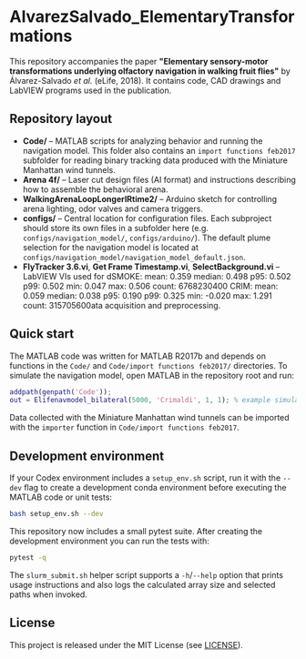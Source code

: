 # AlvarezSalvado_ElementaryTransformations

This repository accompanies the paper **"Elementary sensory-motor transformations underlying olfactory navigation in walking fruit flies"** by Álvarez-Salvado *et al.* (eLife, 2018). It contains code, CAD drawings and LabVIEW programs used in the publication.

## Repository layout

- **Code/** – MATLAB scripts for analyzing behavior and running the navigation model. This folder also contains an `import functions feb2017` subfolder for reading binary tracking data produced with the Miniature Manhattan wind tunnels.
- **Arena 4f/** – Laser cut design files (AI format) and instructions describing how to assemble the behavioral arena.
- **WalkingArenaLoopLongerIRtime2/** – Arduino sketch for controlling arena lighting, odor valves and camera triggers.
- **configs/** – Central location for configuration files. Each subproject should store its own files in a subfolder here (e.g. `configs/navigation_model/`, `configs/arduino/`). The default plume selection for the navigation model is located at `configs/navigation_model/navigation_model_default.json`.
- **FlyTracker 3.6.vi**, **Get Frame Timestamp.vi**, **SelectBackground.vi** – LabVIEW VIs used for dSMOKE:
  mean: 0.359
  median: 0.498
  p95: 0.502
  p99: 0.502
  min: 0.047
  max: 0.506
  count: 6768230400
CRIM:
  mean: 0.059
  median: 0.038
  p95: 0.190
  p99: 0.325
  min: -0.020
  max: 1.291
  count: 315705600ata acquisition and preprocessing.

## Quick start

The MATLAB code was written for MATLAB R2017b and depends on functions in the `Code/` and `Code/import functions feb2017/` directories. To simulate the navigation model, open MATLAB in the repository root and run:

```matlab
addpath(genpath('Code'));
out = Elifenavmodel_bilateral(5000, 'Crimaldi', 1, 1); % example simulation
```

Data collected with the Miniature Manhattan wind tunnels can be imported with the `importer` function in `Code/import functions feb2017`.

## Development environment

If your Codex environment includes a `setup_env.sh` script, run it with the `--dev` flag to create a development conda environment before executing the MATLAB code or unit tests:

```bash
bash setup_env.sh --dev
```

This repository now includes a small pytest suite. After creating the development environment you can run the tests with:

```bash
pytest -q
```

The `slurm_submit.sh` helper script supports a `-h`/`--help` option that prints
usage instructions and also logs the calculated array size and selected paths
when invoked.


## License

This project is released under the MIT License (see [LICENSE](LICENSE)).
